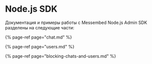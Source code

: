 # Node.js SDK

Документация и примеры работы с Messembed Node.js Admin SDK разделены на следующие части: 

{% page-ref page="chat.md" %}

{% page-ref page="users.md" %}

{% page-ref page="blocking-chats-and-users.md" %}



